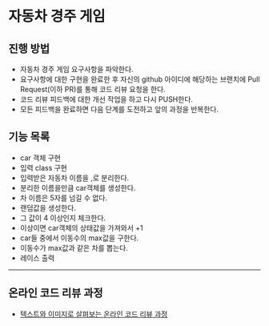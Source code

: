 # 자동차 경주 게임
## 진행 방법
* 자동차 경주 게임 요구사항을 파악한다.
* 요구사항에 대한 구현을 완료한 후 자신의 github 아이디에 해당하는 브랜치에 Pull Request(이하 PR)를 통해 코드 리뷰 요청을 한다.
* 코드 리뷰 피드백에 대한 개선 작업을 하고 다시 PUSH한다.
* 모든 피드백을 완료하면 다음 단계를 도전하고 앞의 과정을 반복한다.

## 기능 목록

* car 객체 구현
* 입력 class 구현
* 입력받은 자동차 이름을 ,로 분리한다.
* 분리한 이름을만큼 car객체를 생성한다.
* 차 이름은 5자를 넘길 수 없다.
* 랜덤값을 생성한다.
* 그 값이 4 이상인지 체크한다.
* 이상이면 car객체의 상태값을 가져와서 +1
* car들 중에서 이동수의 max값을 구한다.
* 이동수가 max값과 같은 차를 뽑는다.
* 레이스 출력
--------------------------

## 온라인 코드 리뷰 과정
* [텍스트와 이미지로 살펴보는 온라인 코드 리뷰 과정](https://github.com/next-step/nextstep-docs/tree/master/codereview)